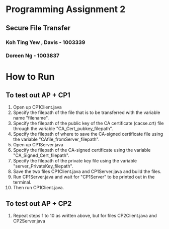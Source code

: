 # Programming Assignment 2

## Secure File Transfer

### Koh Ting Yew , Davis - 1003339

### Doreen Ng -  1003837



# How to Run

## To test out AP + CP1
1. Open up CP1Client.java
2. Specify the filepath of the file that is to be transferred with the variable name "filename".
3. Specify the filepath of the public key of the CA certificate (cacse.crt) file through the variable "CA_Cert_pubkey_filepath".
4. Specify the filepath of where to save the CA-signed certificate file using the variable "CAfile_fromServer_filepath".
5. Open up CP1Server.java
6. Specify the filepath of the CA-signed certificate using the variable "CA_Signed_Cert_filepath".
7. Specify the filepath of the private key file using the variable "server_PrivateKey_filepath".
8. Save the two files CP1Client.java and CP1Server.java and build the files.
9. Run CP1Server.java and wait for "CP1Server" to be printed out in the terminal.
10. Then run CP1Client.java.

## To test out AP + CP2
1. Repeat steps 1 to 10 as written above, but for files CP2Client.java and CP2Server.java


